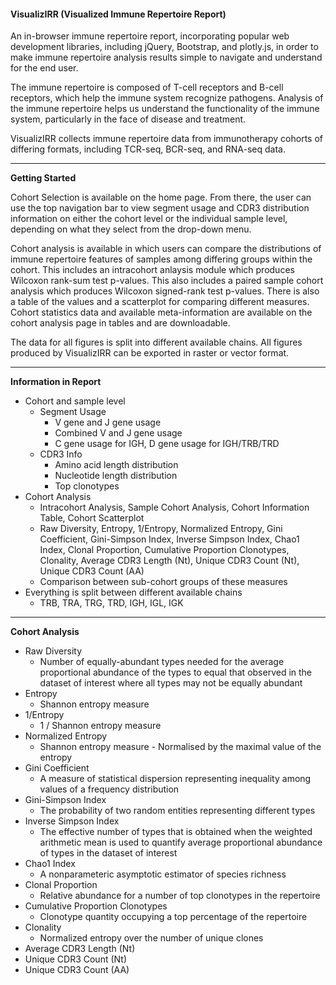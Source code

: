 #### **V**isualiz**IRR** (**V**isualized **I**mmune **R**epertoire **R**eport)

An in-browser immune repertoire report, incorporating popular web development libraries, including jQuery, Bootstrap, and plotly.js, in order to make immune repertoire analysis results simple to navigate and understand for the end user.

The immune repertoire is composed of T-cell receptors and B-cell receptors, which help the immune system recognize pathogens. Analysis of the immune repertoire helps us understand the functionality of the immune system, particularly in the face of disease and treatment. 

VisualizIRR collects immune repertoire data from immunotherapy cohorts of differing formats, including TCR-seq, BCR-seq, and RNA-seq data.

---

**Getting Started**

Cohort Selection is available on the home page. 
From there, the user can use the top navigation bar to view segment usage and CDR3 distribution information on either the cohort level or the individual sample level, depending on what they select from the drop-down menu. 

Cohort analysis is available in which users can compare the distributions of immune repertoire features of samples among differing groups within the cohort. 
This includes an intracohort anlaysis module which produces Wilcoxon rank-sum test p-values. 
This also includes a paired sample cohort analysis which produces Wilcoxon signed-rank test p-values.
There is also a table of the values and a scatterplot for comparing different measures.
Cohort statistics data and available meta-information are available on the cohort analysis page in tables and are downloadable.

The data for all figures is split into different available chains. All figures produced by VisualizIRR can be exported in raster or vector format. 

---

**Information in Report**

* Cohort and sample level 
    * Segment Usage
        * V gene and J gene usage
        * Combined V and J gene usage
        * C gene usage for IGH, D gene usage for IGH/TRB/TRD
    * CDR3 Info
        * Amino acid length distribution
        * Nucleotide length distribution
        * Top clonotypes 
* Cohort Analysis
    * Intracohort Analysis, Sample Cohort Analysis, Cohort Information Table, Cohort Scatterplot
    * Raw Diversity, Entropy, 1/Entropy, Normalized Entropy, Gini Coefficient, Gini-Simpson Index, Inverse Simpson Index, Chao1 Index, Clonal Proportion, Cumulative Proportion Clonotypes, Clonality, Average CDR3 Length (Nt), Unique CDR3 Count (Nt), Unique CDR3 Count (AA)
    * Comparison between sub-cohort groups of these measures
* Everything is split between different available chains 
    * TRB, TRA, TRG, TRD, IGH, IGL, IGK

---

**Cohort Analysis**

* Raw Diversity
    * Number of equally-abundant types needed for the average proportional abundance of the types to equal that observed in the dataset of interest where all types may not be equally abundant
* Entropy
    * Shannon entropy measure
* 1/Entropy
    * 1 / Shannon entropy measure
* Normalized Entropy
    * Shannon entropy measure - Normalised by the maximal value of the entropy
* Gini Coefficient
    * A measure of statistical dispersion representing inequality among values of a frequency distribution
* Gini-Simpson Index
    * The probability of two random entities representing different types
* Inverse Simpson Index
    * The effective number of types that is obtained when the weighted arithmetic mean is used to quantify average proportional abundance of types in the dataset of interest
* Chao1 Index
    * A nonparameteric asymptotic estimator of species richness
* Clonal Proportion
    * Relative abundance for a number of top clonotypes in the repertoire
* Cumulative Proportion Clonotypes
    * Clonotype quantity occupying a top percentage of the repertoire
* Clonality
    * Normalized entropy over the number of unique clones 
* Average CDR3 Length (Nt)
* Unique CDR3 Count (Nt)
* Unique CDR3 Count (AA)
